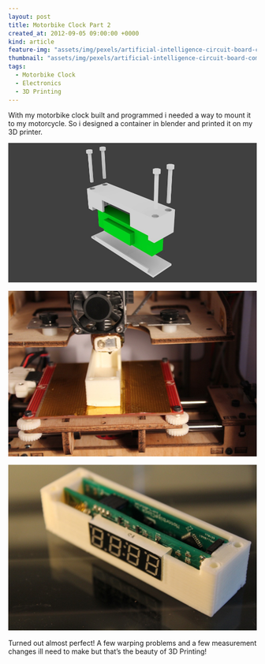 ```yaml
---
layout: post
title: Motorbike Clock Part 2
created_at: 2012-09-05 09:00:00 +0000
kind: article
feature-img: "assets/img/pexels/artificial-intelligence-circuit-board-computing-50711.jpg"
thumbnail: "assets/img/pexels/artificial-intelligence-circuit-board-computing-50711.jpg"
tags:
  - Motorbike Clock
  - Electronics
  - 3D Printing
---
```


With my motorbike clock built and programmed i needed a way to mount it to my motorcycle. So i designed a container in blender and printed it on my 3D printer.

![Motorbike clock render](/assets/img/posts/2012-09-05/Motorbike-Clock-Render.jpg)

![3D printer](/assets/img/posts/2012-09-05/IMG_0028.jpg)

![Finished Part](/assets/img/posts/2012-09-05/IMG_0031.jpg)

Turned out almost perfect! A few warping problems and a few measurement changes ill need to make but that’s the beauty of 3D Printing!
